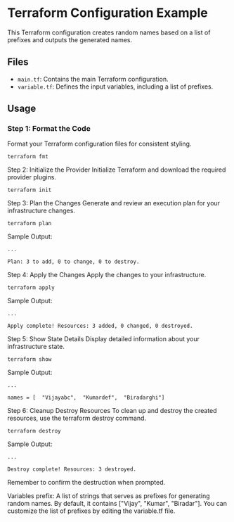 # Terraform Configuration Example

This Terraform configuration creates random names based on a list of prefixes and outputs the generated names. 

## Files

- `main.tf`: Contains the main Terraform configuration.
- `variable.tf`: Defines the input variables, including a list of prefixes.

## Usage

### Step 1: Format the Code

Format your Terraform configuration files for consistent styling.

```
terraform fmt
```
Step 2: Initialize the Provider
Initialize Terraform and download the required provider plugins.

```
terraform init
```
Step 3: Plan the Changes
Generate and review an execution plan for your infrastructure changes.

```
terraform plan
```
Sample Output:

```
...

Plan: 3 to add, 0 to change, 0 to destroy.
```
Step 4: Apply the Changes
Apply the changes to your infrastructure.

```
terraform apply
```
Sample Output:

```
...

Apply complete! Resources: 3 added, 0 changed, 0 destroyed.
```
Step 5: Show State Details
Display detailed information about your infrastructure state.

```
terraform show
```
Sample Output:


```
...

names = [  "Vijayabc",  "Kumardef",  "Biradarghi"]
```
Step 6: Cleanup
Destroy Resources
To clean up and destroy the created resources, use the terraform destroy command.

```
terraform destroy
```
Sample Output:

```
...

Destroy complete! Resources: 3 destroyed.
```

Remember to confirm the destruction when prompted.

Variables
prefix: A list of strings that serves as prefixes for generating random names. By default, it contains ["Vijay", "Kumar", "Biradar"].
You can customize the list of prefixes by editing the variable.tf file.
